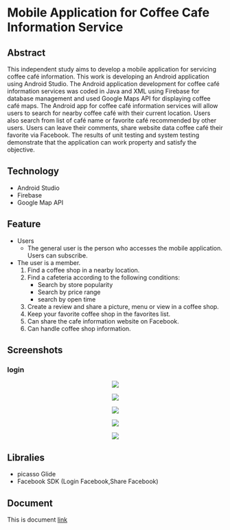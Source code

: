 # Mobile Application for Coffee Cafe Information Service<br />	
## Abstract<br />	
 
 This independent study aims to develop a mobile application for servicing coffee café information. This work is developing an Android application using Android Studio. The Android application development for coffee café information services was coded in Java and XML using Firebase for database management and used Google Maps API for displaying coffee café maps.
  The Android app for coffee café information services will allow users to search for nearby coffee café with their current location. Users also search from list of café name or favorite café recommended by other users. Users can leave their comments, share website data coffee café their favorite via Facebook. 
  The results of unit testing and system testing demonstrate that the application can work property and satisfy the objective.

## Technology
- Android Studio 
- Firebase
- Google Map API
## Feature
- Users
  - The general user is the person who accesses the mobile application. Users can subscribe.
- The user is a member.
  1. Find a coffee shop in a nearby location.
  2. Find a cafeteria according to the following conditions:
     - Search by store popularity
     - Search by price range
     - search by open time
  3. Create a review and share a picture, menu or view in a coffee shop.
  4. Keep your favorite coffee shop in the favorites list.
  5. Can share the cafe information website on Facebook.
  6. Can handle coffee shop information.
  
## Screenshots
### login
<p align="center">
  <img src="https://github.com/llsit/coffees/blob/master/screenshots/login.png">
</p>
<p align="center">
  <img src="https://github.com/llsit/coffees/blob/master/screenshots/register.png">
</p>
<p align="center">
  <img src="https://github.com/llsit/coffees/blob/master/screenshots/home.png">
</p>
<p align="center">
  <img src="https://github.com/llsit/coffees/blob/master/screenshots/search.png">
</p>
<p align="center">
  <img src="https://github.com/llsit/coffees/blob/master/screenshots/datashop.png">
</p>

## Libralies
 - picasso Glide
 - Facebook SDK (Login Facebook,Share Facebook)

## Document
This is document [link](https://drive.google.com/open?id=1VE5V8O84cEoSeMEIFS8pk71sRX8oTaKp)
